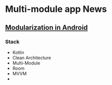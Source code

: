 # Multi-module app News

## [Modularization in Android](https://www.youtube.com/playlist?list=PLNZzxlVDOLVwnX8H1kjmEqcx863KcAaFf)

### Stack
 * Kotlin
 * Clean Architecture
 * Multi-Module
 * Room
 * MVVM
 * 
